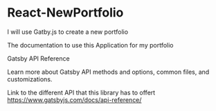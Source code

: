 # React-NewPortfolio
I will use Gatby.js to create a new portfolio

The documentation to use this Application for my portfolio

Gatsby API Reference

Learn more about Gatsby API methods and options, common files, and customizations.

Link to the different API that this library has to offert 
https://www.gatsbyjs.com/docs/api-reference/
